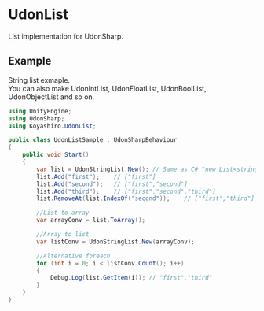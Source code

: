 # UdonList

List implementation for UdonSharp.

## Example

String list exmaple.  
You can also make UdonIntList, UdonFloatList, UdonBoolList, UdonObjectList and so on.

```cs
using UnityEngine;
using UdonSharp;
using Koyashiro.UdonList;

public class UdonListSample : UdonSharpBehaviour
{
    public void Start()
    {
        var list = UdonStringList.New(); // Same as C# "new List<string>()";
        list.Add("first");    // ["first"]
        list.Add("second");   // ["first","second"]
        list.Add("third");    // ["first","second","third"]
        list.RemoveAt(list.IndexOf("second"));    // ["first","third"]

        //List to array
        var arrayConv = list.ToArray();

        //Array to list
        var listConv = UdonStringList.New(arrayConv);

        //Alternative foreach
        for (int i = 0; i < listConv.Count(); i++)
        {
            Debug.Log(list.GetItem(i)); // "first","third"
        }
    }
}
```
